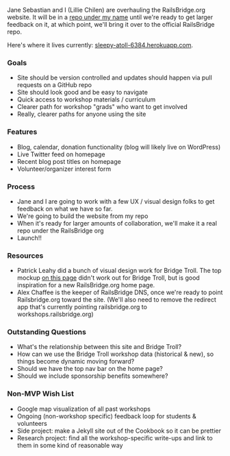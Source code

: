 Jane Sebastian and I (Lillie Chilen) are overhauling the RailsBridge.org website. It will be in a [repo under my name](https://github.com/lilliealbert/site_de_railsbridge_2013) until we're ready to get larger feedback on it, at which point, we'll bring it over to the official RailsBridge repo.

Here's where it lives currently: [sleepy-atoll-6384.herokuapp.com](http://sleepy-atoll-6384.herokuapp.com/).

### Goals

* Site should be version controlled and updates should happen via pull requests on a GitHub repo
* Site should look good and be easy to navigate
* Quick access to workshop materials / curriculum
* Clearer path for workshop "grads" who want to get involved
* Really, clearer paths for anyone using the site

### Features

* Blog, calendar, donation functionality (blog will likely live on WordPress)
* Live Twitter feed on homepage
* Recent blog post titles on homepage
* Volunteer/organizer interest form

### Process

* Jane and I are going to work with a few UX / visual design folks to get feedback on what we have so far.
* We're going to build the website from my repo
* When it's ready for larger amounts of collaboration, we'll make it a real repo under the RailsBridge org
* Launch!!

### Resources

* Patrick Leahy did a bunch of visual design work for Bridge Troll. The top mockup [on this page](http://www.behance.net/gallery/Bridge-Troll/7259123) didn't work out for Bridge Troll, but is good inspiration for a new RailsBridge.org home page.
* Alex Chaffee is the keeper of RailsBridge DNS, once we're ready to point Railsbridge.org toward the site. (We'll also need to remove the redirect app that's currently pointing railsbridge.org to workshops.railsbridge.org)

### Outstanding Questions

* What's the relationship between this site and Bridge Troll? 
* How can we use the Bridge Troll workshop data (historical & new), so things become dynamic moving forward?
* Should we have the top nav bar on the home page? 
* Should we include sponsorship benefits somewhere?

### Non-MVP Wish List

* Google map visualization of all past workshops
* Ongoing (non-workshop specific) feedback loop for students & volunteers
* Side project: make a Jekyll site out of the Cookbook so it can be prettier
* Research project: find all the workshop-specific write-ups and link to them in some kind of reasonable way